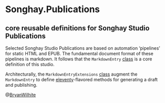 # Songhay.Publications

## core reusable definitions for Songhay Studio Publications

Selected Songhay Studio Publications are based on automation ‘pipelines’ for static HTML and EPUB. The fundamental document format of these pipelines is markdown. It follows that the `MarkdownEntry` [class](./Songhay.Publications/Models/MarkdownEntry.cs) is a core definition of this studio.

Architecturally, the `MarkdownEntryExtensions` [class](./Songhay.Publications/Extensions/MarkdownEntryExtensions.cs) augment the `MarkdownEntry` to define [eleventy](https://www.11ty.io/)-flavored methods for generating a draft and publishing.

@[BryanWilhite](https://twitter.com/BryanWilhite)
